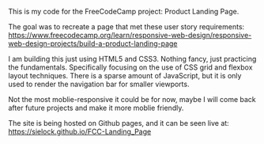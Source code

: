 This is my code for the FreeCodeCamp project: Product Landing Page. 

The goal was to recreate a page that met these user story requirements: https://www.freecodecamp.org/learn/responsive-web-design/responsive-web-design-projects/build-a-product-landing-page

I am building this just using HTML5 and CSS3. Nothing fancy, just practicing the fundamentals. Specifically focusing on the use of CSS grid and flexbox layout techniques. There is a sparse amount of JavaScript, but it is only used to render the navigation bar for smaller viewports.

Not the most moblie-responsive it could be for now, maybe I will come back after future projects and make it more moblie friendly.

The site is being hosted on Github pages, and it can be seen live at: https://sielock.github.io/FCC-Landing_Page